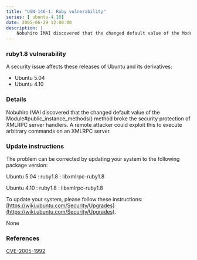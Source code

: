 ```yaml
---
title: "USN-146-1: Ruby vulnerability"
series: [ ubuntu-4.10]
date: 2005-06-29 12:00:00
description: |
    Nobuhiro IMAI discovered that the changed default value of the Module#public_instance_methods() method broke the security protection of XMLRPC server handlers. A remote attacker could exploit this to execute arbitrary commands on an XMLRPC server.
--- 
```

 
### ruby1.8 vulnerability

A security issue affects these releases of Ubuntu and its derivatives:

* Ubuntu 5.04
* Ubuntu 4.10

### Details

Nobuhiro IMAI discovered that the changed default value of the Module#public_instance_methods() method broke the security protection of XMLRPC server handlers. A remote attacker could exploit this to execute arbitrary commands on an XMLRPC server.

### Update instructions

The problem can be corrected by updating your system to the following package version:

Ubuntu 5.04
 : ruby1.8 
 : libxmlrpc-ruby1.8 

Ubuntu 4.10
 : ruby1.8 
 : libxmlrpc-ruby1.8 

To update your system, please follow these instructions: [https://wiki.ubuntu.com/Security/Upgrades](https://wiki.ubuntu.com/Security/Upgrades).

None

### References

 [CVE-2005-1992](http://people.ubuntu.com/~ubuntu-security/cve/CVE-2005-1992)
 

